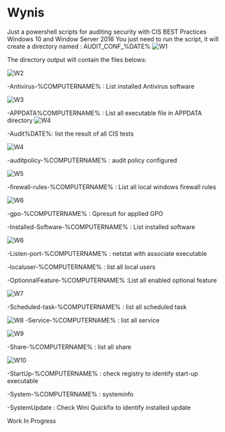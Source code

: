 # Wynis
Just a powershell scripts for auditing security with CIS BEST Practices Windows 10 and Window Server 2016
You just need to run the script, it will create a directory named : AUDIT_CONF_%DATE%
![W1](../master/Exemples/W1-ScriptOverView.png)





The directory output will contain the files belows:

![W2](../master/Exemples/W2-FilesList.png)


-Antivirus-%COMPUTERNAME% : List installed Antivirus software

![W3](../master/Exemples/W3-Antivirus.jpg)

-APPDATA%COMPUTERNAME% : List all executable file in APPDATA directory
![W4](../master/Exemples/W3-Appdataa.jpg)


-Audit%DATE%: list the result of all CIS tests

![W4](../master/Exemples/W4-OutPutExemple.jpg)

-auditpolicy-%COMPUTERNAME% : audit policy configured

![W5](../master/Exemples/W5-AuditConfiguration.jpg)

-firewall-rules-%COMPUTERNAME% : List all local windows firewall rules

![W6](../master/Exemples/W6-FirewallRules.jpg)

-gpo-%COMPUTERNAME% : Gpresult for applied GPO

-Installed-Software-%COMPUTERNAME% : List installed software

![W6](../master/Exemples/W6-InstalledSoftware.jpg)

-Listen-port-%COMPUTERNAME% : netstat with associate executable

-localuser-%COMPUTERNAME% : list all local users

-OptionnalFeature-%COMPUTERNAME% :List all enabled optional feature

![W7](../master/Exemples/W7-InstalledOptionnalFeature.jpg)

-Scheduled-task-%COMPUTERNAME% : list all scheduled task

![W8](../master/Exemples/W8-SchedulTaks.jpg)
-Service-%COMPUTERNAME% : list all service

![W9](../master/Exemples/W9-ListService.jpg)

-Share-%COMPUTERNAME% : list all share

![W10](../master/Exemples/W9-ListService.jpg)

-StartUp-%COMPUTERNAME% : check registry to identify start-up executable

-System-%COMPUTERNAME%  : systeminfo

-SystemUpdate : Check Wmi Quickfix to identify installed update


Work In Progress
